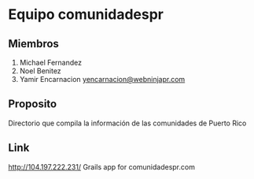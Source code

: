 # Equipo comunidadespr

## Miembros
1. Michael Fernandez
2. Noel Benitez
3. Yamir Encarnacion <yencarnacion@webninjapr.com>

## Proposito
Directorio que compila la información de las comunidades de Puerto Rico

## Link
http://104.197.222.231/
Grails app for comunidadespr.com
